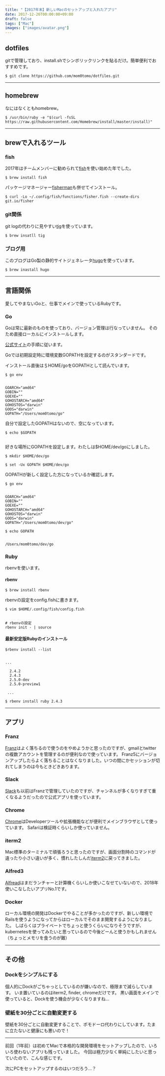 ```yaml
---
title: "【2017年末】新しいMacのセットアップと入れたアプリ"
date: 2017-12-26T00:00:00+09:00
draft: false
tags: ["Mac"]
images: ["images/avatar.png"]
---
```

## dotfiles
gitで管理しており、install.shでシンボリックリンクを貼るだけ。簡単便利でおすすめです。
```
$ git clone https://github.com/mom0tomo/dotfiles.git
```

***

## homebrew
なにはなくともhomebrew。
```
$ /usr/bin/ruby -e "$(curl -fsSL https://raw.githubusercontent.com/Homebrew/install/master/install)"
```

***

## brewで入れるツール

### fish
2017年はチームメンバーに勧められて[fish](https://fishshell.com/)を使い始めた年でした。
```
$ brew install fish
```

パッケージマネージャー[fisherman](https://github.com/fisherman/fisherman/wiki/%E6%97%A5%E6%9C%AC%E8%AA%9E)も併せてインストール。
```
$ curl -Lo ~/.config/fish/functions/fisher.fish --create-dirs git.io/fisher
```

### git関係
git logの代わりに見やすい[tig](https://jonas.github.io/tig/)を使っています。
```
$ brew insatll tig
```

### ブログ用
このブログはGo製の静的サイトジェネレータ[hugo](https://gohugo.io/)を使っています。
```
$ brew inastall hugo
```

***

## 言語関係
愛してやまないGoと、仕事でメインで使っているRubyです。

### Go
Goは常に最新のものを使っており、バージョン管理は行なっていません。
そのため直接ローカルにインストールします。

[公式サイト](https://golang.org/doc/install?download=go1.9.2.darwin-amd64.pkg)の手順に従います。


Goでは初期設定時に環境変数GOPATHを設定するのがスタンダードです。

インストール直後は＄HOME/goをGOPATHとして読んでいます。
```
$ go env


GOARCH="amd64"
GOBIN=""
GOEXE=""
GOHOSTARCH="amd64"
GOHOSTOS="darwin"
GOOS="darwin"
GOPATH="/Users/mom0tomo/go"
```

自分で設定したGOPATHはないので、空になっています。

```
$ echo $GOPATH


```

好きな場所にGOPATHを設定します。わたしは$HOME/dev/goにしました。
```
$ mkdir $HOME/dev/go

$ set -Ux GOPATH $HOME/dev/go
```

GOPATHが新しく設定した方になっているか確認します。
```
$ go env


GOARCH="amd64"
GOBIN=""
GOEXE=""
GOHOSTARCH="amd64"
GOHOSTOS="darwin"
GOOS="darwin"
GOPATH="/Users/mom0tomo/dev/go"
```

```
$ echo GOPATH


/Users/mom0tomo/dev/go
```

### Ruby
rbenvを使います。

#### rbenv

```
$ brew install rbenv
```

rbenvの設定をconfig.fishに書きます。
```
$ vim $HOME/.config/fish/config.fish


# rbenvの設定
rbenv init - | source
```

#### 最新安定版Rubyのインストール
```
$rbenv install --list


...

  2.4.2
  2.4.3
  2.5.0-dev
  2.5.0-preview1

 ...

```

```
$ rbenv install ruby 2.4.3
```

***

## アプリ
### Franz
[Franz](https://meetfranz.com/)はよく落ちるので使うのをやめようかと思ったのですが、gmailとtwitterの複数アカウントを管理するのが便利なので使っています。
Franz5にバージョンアップしたらよく落ちることはなくなりました。いつの間にかセッションが切れてしまうのは今もときどきあります。

### Slack
[Slack](https://slack.com/intl/ja-jp/downloads/osx)も以前はFranzで管理していたのですが、チャンネルが多くなりすぎて重くなるようだったので公式アプリを使っています。

### Chrome
[Chrome](https://www.google.co.jp/chrome/browser/desktop/index.html?brand=CHBD&gclid=EAIaIQobChMI45X78s-m2AIVVR0rCh33TgUeEAAYASAAEgKUBfD_BwE)はDeveloperツールや拡張機能などが便利でメインブラウザとして使っています。
Safariは検証時くらいしか使っていません。

### iterm2
Mac標準のターミナルで頑張ろうと思ったのですが、画面分割時のコマンドが違ったり小さい違いが多く、慣れしたしんだ[iterm2](https://www.iterm2.com/)に戻ってきました。


### Alfred3
[Alfread](https://www.alfredapp.com/)はまだランチャーと計算機くらいしか使いこなせていないので、2018年使いこなしたいアプリNo.1です。

### Docker
ローカル環境の開発はDockerでやることが多かったのですが、新しい環境でRailsを使うようになってからはローカルでそのまま開発するようになりました。
しばらくはプライベートでちょっと使うくらいになりそうですが、kubernetesを使ってみたいと思っているので今後どーんと使うかもしれません（ちょっとメモリを食うのが難）
***
## その他
### Dockをシンプルにする
個人的にDockがごちゃっとしているのが嫌いなので、極限まで減らしています。
いま置いているのはiterm2, finder, chromeだけです。
黒い画面をメインで使っていると、Dockを使う機会が少なくなりますね...

### 壁紙を30分ごとに自動変更する
壁紙を30分ごとに自動変更することで、ポモドーロ代わりにしています。たまに立たないと健康にも悪いので！

***

前回（1年前）は初めてMacで本格的な開発環境をセットアップしたので、いろいろ使わないアプリも残っていました。
今回は極力少なく単純にしたいと思っていたので、こんな感じです。

次にPCをセットアップするのはいつだろう...？
